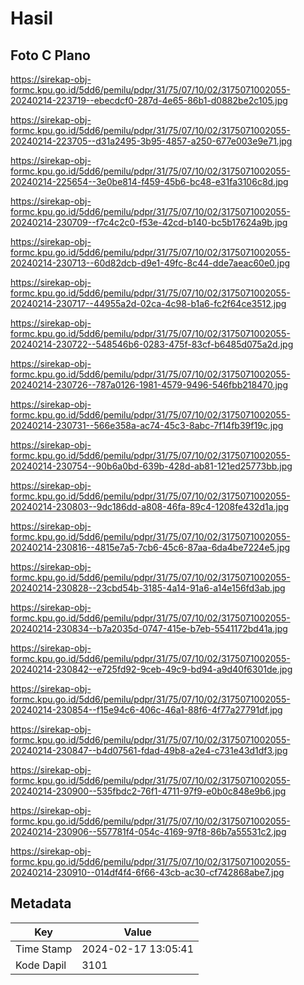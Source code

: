 # Hasil

## Foto C Plano

https://sirekap-obj-formc.kpu.go.id/5dd6/pemilu/pdpr/31/75/07/10/02/3175071002055-20240214-223719--ebecdcf0-287d-4e65-86b1-d0882be2c105.jpg

https://sirekap-obj-formc.kpu.go.id/5dd6/pemilu/pdpr/31/75/07/10/02/3175071002055-20240214-223705--d31a2495-3b95-4857-a250-677e003e9e71.jpg

https://sirekap-obj-formc.kpu.go.id/5dd6/pemilu/pdpr/31/75/07/10/02/3175071002055-20240214-225654--3e0be814-f459-45b6-bc48-e31fa3106c8d.jpg

https://sirekap-obj-formc.kpu.go.id/5dd6/pemilu/pdpr/31/75/07/10/02/3175071002055-20240214-230709--f7c4c2c0-f53e-42cd-b140-bc5b17624a9b.jpg

https://sirekap-obj-formc.kpu.go.id/5dd6/pemilu/pdpr/31/75/07/10/02/3175071002055-20240214-230713--60d82dcb-d9e1-49fc-8c44-dde7aeac60e0.jpg

https://sirekap-obj-formc.kpu.go.id/5dd6/pemilu/pdpr/31/75/07/10/02/3175071002055-20240214-230717--44955a2d-02ca-4c98-b1a6-fc2f64ce3512.jpg

https://sirekap-obj-formc.kpu.go.id/5dd6/pemilu/pdpr/31/75/07/10/02/3175071002055-20240214-230722--548546b6-0283-475f-83cf-b6485d075a2d.jpg

https://sirekap-obj-formc.kpu.go.id/5dd6/pemilu/pdpr/31/75/07/10/02/3175071002055-20240214-230726--787a0126-1981-4579-9496-546fbb218470.jpg

https://sirekap-obj-formc.kpu.go.id/5dd6/pemilu/pdpr/31/75/07/10/02/3175071002055-20240214-230731--566e358a-ac74-45c3-8abc-7f14fb39f19c.jpg

https://sirekap-obj-formc.kpu.go.id/5dd6/pemilu/pdpr/31/75/07/10/02/3175071002055-20240214-230754--90b6a0bd-639b-428d-ab81-121ed25773bb.jpg

https://sirekap-obj-formc.kpu.go.id/5dd6/pemilu/pdpr/31/75/07/10/02/3175071002055-20240214-230803--9dc186dd-a808-46fa-89c4-1208fe432d1a.jpg

https://sirekap-obj-formc.kpu.go.id/5dd6/pemilu/pdpr/31/75/07/10/02/3175071002055-20240214-230816--4815e7a5-7cb6-45c6-87aa-6da4be7224e5.jpg

https://sirekap-obj-formc.kpu.go.id/5dd6/pemilu/pdpr/31/75/07/10/02/3175071002055-20240214-230828--23cbd54b-3185-4a14-91a6-a14e156fd3ab.jpg

https://sirekap-obj-formc.kpu.go.id/5dd6/pemilu/pdpr/31/75/07/10/02/3175071002055-20240214-230834--b7a2035d-0747-415e-b7eb-5541172bd41a.jpg

https://sirekap-obj-formc.kpu.go.id/5dd6/pemilu/pdpr/31/75/07/10/02/3175071002055-20240214-230842--e725fd92-9ceb-49c9-bd94-a9d40f6301de.jpg

https://sirekap-obj-formc.kpu.go.id/5dd6/pemilu/pdpr/31/75/07/10/02/3175071002055-20240214-230854--f15e94c6-406c-46a1-88f6-4f77a27791df.jpg

https://sirekap-obj-formc.kpu.go.id/5dd6/pemilu/pdpr/31/75/07/10/02/3175071002055-20240214-230847--b4d07561-fdad-49b8-a2e4-c731e43d1df3.jpg

https://sirekap-obj-formc.kpu.go.id/5dd6/pemilu/pdpr/31/75/07/10/02/3175071002055-20240214-230900--535fbdc2-76f1-4711-97f9-e0b0c848e9b6.jpg

https://sirekap-obj-formc.kpu.go.id/5dd6/pemilu/pdpr/31/75/07/10/02/3175071002055-20240214-230906--557781f4-054c-4169-97f8-86b7a55531c2.jpg

https://sirekap-obj-formc.kpu.go.id/5dd6/pemilu/pdpr/31/75/07/10/02/3175071002055-20240214-230910--014df4f4-6f66-43cb-ac30-cf742868abe7.jpg


## Metadata

| Key        | Value               |
| ---------- | ------------------- |
| Time Stamp | 2024-02-17 13:05:41 |
| Kode Dapil | 3101                |



